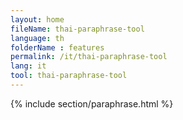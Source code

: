 ```yaml
---
layout: home
fileName: thai-paraphrase-tool
language: th
folderName : features
permalink: /it/thai-paraphrase-tool
lang: it
tool: thai-paraphrase-tool
---
```

{% include section/paraphrase.html %}